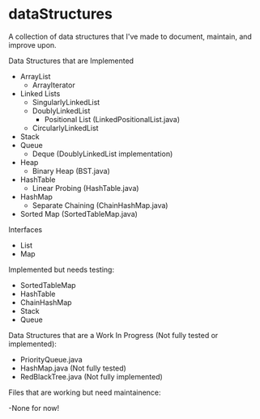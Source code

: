 # dataStructures
A collection of data structures that I've made to document, maintain, and improve upon.

Data Structures that are Implemented
- ArrayList
    - ArrayIterator
- Linked Lists
    - SingularlyLinkedList
    - DoublyLinkedList
        - Positional List (LinkedPositionalList.java)
    - CircularlyLinkedList
- Stack
- Queue
    - Deque (DoublyLinkedList implementation)
- Heap
    - Binary Heap (BST.java)
- HashTable
    - Linear Probing (HashTable.java)
- HashMap
    - Separate Chaining (ChainHashMap.java)
- Sorted Map (SortedTableMap.java)   

Interfaces 
- List
- Map

Implemented but needs testing:
- SortedTableMap
- HashTable
- ChainHashMap
- Stack
- Queue

Data Structures that are a Work In Progress (Not fully tested or implemented):

- PriorityQueue.java
- HashMap.java          (Not fully tested)
- RedBlackTree.java     (Not fully implemented)

Files that are working but need maintainence:

-None for now! 
